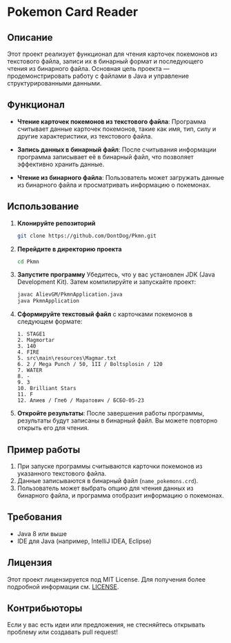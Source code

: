 # Pokemon Card Reader

## Описание

Этот проект реализует функционал для чтения карточек покемонов из текстового файла, записи их в бинарный формат и последующего чтения из бинарного файла. Основная цель проекта — продемонстрировать работу с файлами в Java и управление структурированными данными.

## Функционал

- **Чтение карточек покемонов из текстового файла**: Программа считывает данные карточек покемонов, такие как имя, тип, силу и другие характеристики, из текстового файла.
  
- **Запись данных в бинарный файл**: После считывания информации программа записывает её в бинарный файл, что позволяет эффективно хранить данные.

- **Чтение из бинарного файла**: Пользователь может загружать данные из бинарного файла и просматривать информацию о покемонах.

## Использование

1. **Клонируйте репозиторий**
   ```bash
   git clone https://github.com/DontDog/Pkmn.git
   ```

2. **Перейдите в директорию проекта**
   ```bash
   cd Pkmn
   ```

3. **Запустите программу**
   Убедитесь, что у вас установлен JDK (Java Development Kit). Затем компилируйте и запускайте проект:
   ```bash
   javac AlievGM/PkmnApplication.java
   java PkmnApplication
   ```

4. **Сформируйте текстовый файл** с карточками покемонов в следующем формате:
   ```
   1. STAGE1
   2. Magmortar
   3. 140
   4. FIRE
   5. src\main\resources\Magmar.txt
   6. 2 / Mega Punch / 50, 1II / Boltsplosin / 120
   7. WATER
   8. -
   9. 3
   10. Brilliant Stars
   11. F
   12. Алиев / Глеб / Маратович / БСБО-05-23
   ```

5. **Откройте результаты**:
   После завершения работы программы, результаты будут записаны в бинарный файл. Вы можете повторно открыть его для чтения.

## Пример работы

1. При запуске программы считываются карточки покемонов из указанного текстового файла.
2. Данные записываются в бинарный файл (`name_pokemons.crd`).
3. Пользователь может выбрать опцию для чтения данных из бинарного файла, и программа отобразит информацию о покемонах.

## Требования

- Java 8 или выше
- IDE для Java (например, IntelliJ IDEA, Eclipse)

## Лицензия

Этот проект лицензируется под MIT License. Для получения более подробной информации см. [LICENSE](LICENSE).

## Контрибьюторы

Если у вас есть идеи или предложения, не стесняйтесь открывать проблему или создавать pull request!
